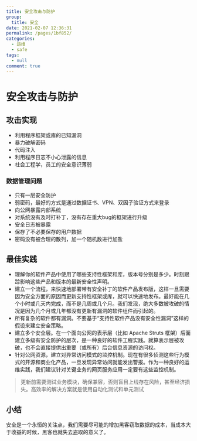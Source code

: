 ```yaml
---
title: 安全攻击与防护
group: 
  title: 安全
date: 2021-02-07 12:36:31
permalink: /pages/1bf852/
categories: 
  - 运维
  - safe
tags: 
  - null
comment: true
---
```


# 安全攻击与防护

## 攻击实现

- 利用程序框架或库的已知漏洞
- 暴力破解密码
- 代码注入
- 利用程序日志不小心泄露的信息
- 社会工程学，员工的安全意识薄弱

### 数据管理问题

- 只有一层安全防护
- 弱密码，最好的方式是通过数据证书、VPN、双因子验证方式来登录
- 向公网暴露内部系统
- 对系统没有及时打补丁，没有存在重大bug的框架进行升级
- 安全日志被暴露
- 保存了不必要保存的用户数据
- 密码没有被合理的散列，加一个随机数进行加盐

## 最佳实践

- 理解你的软件产品中使用了哪些支持性框架和库，版本号分别是多少。时刻跟踪影响这些产品和版本的最新安全性声明。
- 建立一个流程，来快速地部署带有安全补丁的软件产品发布版，这样一旦需要因为安全方面的原因而更新支持性框架或库，就可以快速地发布。最好能在几个小时或几天内完成，而不是几周或几个月。我们发现，绝大多数被攻破的情况是因为几个月或几年都没有更新有漏洞的软件组件而引起的。
- 所有复杂的软件都有漏洞。不要基于“支持性软件产品没有安全性漏洞”这样的假设来建立安全策略。
- 建立多个安全层。在一个面向公网的表示层（比如 Apache Struts 框架）后面建立多级有安全防护的层次，是一种良好的软件工程实践。就算表示层被攻破，也不会直接提供出重要（或所有）后台信息资源的访问权。
- 针对公网资源，建立对异常访问模式的监控机制。现在有很多侦测这些行为模式的开源和商业化产品，一旦发现异常访问就能发出警报。作为一种良好的运维实践，我们建议针对关键业务的网页服务应用一定要有这些监控机制。

> 更新前需要测试业务模块，确保兼容，否则盲目上线存在风险，甚至经济损失。高效率的解决方案就是使用自动化测试和单元测试

## 小结

安全是一个永恒的关注点，我们需要尽可能的增加黑客窃取数据的成本，当成本大于收益的时候，黑客也就失去盗取的意义了。






